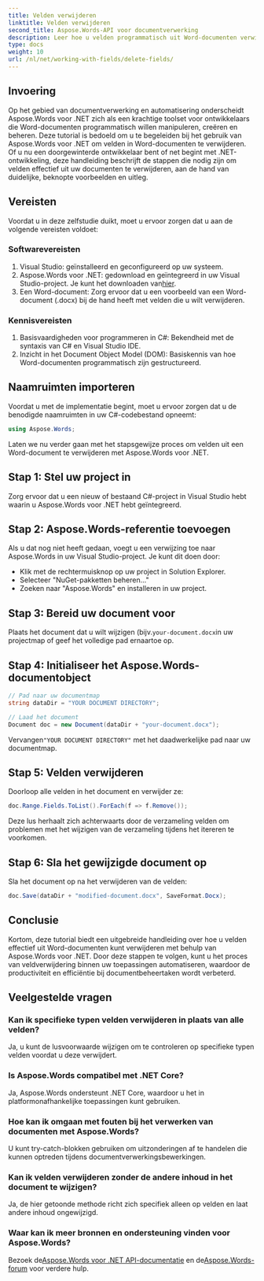 ```yaml
---
title: Velden verwijderen
linktitle: Velden verwijderen
second_title: Aspose.Words-API voor documentverwerking
description: Leer hoe u velden programmatisch uit Word-documenten verwijdert met Aspose.Words voor .NET. Duidelijke, stapsgewijze handleiding met codevoorbeelden.
type: docs
weight: 10
url: /nl/net/working-with-fields/delete-fields/
---
```

## Invoering

Op het gebied van documentverwerking en automatisering onderscheidt Aspose.Words voor .NET zich als een krachtige toolset voor ontwikkelaars die Word-documenten programmatisch willen manipuleren, creëren en beheren. Deze tutorial is bedoeld om u te begeleiden bij het gebruik van Aspose.Words voor .NET om velden in Word-documenten te verwijderen. Of u nu een doorgewinterde ontwikkelaar bent of net begint met .NET-ontwikkeling, deze handleiding beschrijft de stappen die nodig zijn om velden effectief uit uw documenten te verwijderen, aan de hand van duidelijke, beknopte voorbeelden en uitleg.

## Vereisten

Voordat u in deze zelfstudie duikt, moet u ervoor zorgen dat u aan de volgende vereisten voldoet:

### Softwarevereisten

1. Visual Studio: geïnstalleerd en geconfigureerd op uw systeem.
2.  Aspose.Words voor .NET: gedownload en geïntegreerd in uw Visual Studio-project. Je kunt het downloaden van[hier](https://releases.aspose.com/words/net/).
3. Een Word-document: Zorg ervoor dat u een voorbeeld van een Word-document (.docx) bij de hand heeft met velden die u wilt verwijderen.

### Kennisvereisten

1. Basisvaardigheden voor programmeren in C#: Bekendheid met de syntaxis van C# en Visual Studio IDE.
2. Inzicht in het Document Object Model (DOM): Basiskennis van hoe Word-documenten programmatisch zijn gestructureerd.

## Naamruimten importeren

Voordat u met de implementatie begint, moet u ervoor zorgen dat u de benodigde naamruimten in uw C#-codebestand opneemt:

```csharp
using Aspose.Words;
```

Laten we nu verder gaan met het stapsgewijze proces om velden uit een Word-document te verwijderen met Aspose.Words voor .NET.

## Stap 1: Stel uw project in

Zorg ervoor dat u een nieuw of bestaand C#-project in Visual Studio hebt waarin u Aspose.Words voor .NET hebt geïntegreerd.

## Stap 2: Aspose.Words-referentie toevoegen

Als u dat nog niet heeft gedaan, voegt u een verwijzing toe naar Aspose.Words in uw Visual Studio-project. Je kunt dit doen door:
- Klik met de rechtermuisknop op uw project in Solution Explorer.
- Selecteer "NuGet-pakketten beheren..."
- Zoeken naar "Aspose.Words" en installeren in uw project.

## Stap 3: Bereid uw document voor

 Plaats het document dat u wilt wijzigen (bijv.`your-document.docx`in uw projectmap of geef het volledige pad ernaartoe op.

## Stap 4: Initialiseer het Aspose.Words-documentobject

```csharp
// Pad naar uw documentmap
string dataDir = "YOUR DOCUMENT DIRECTORY";

// Laad het document
Document doc = new Document(dataDir + "your-document.docx");
```

 Vervangen`"YOUR DOCUMENT DIRECTORY"` met het daadwerkelijke pad naar uw documentmap.

## Stap 5: Velden verwijderen

Doorloop alle velden in het document en verwijder ze:

```csharp
doc.Range.Fields.ToList().ForEach(f => f.Remove());
```

Deze lus herhaalt zich achterwaarts door de verzameling velden om problemen met het wijzigen van de verzameling tijdens het itereren te voorkomen.

## Stap 6: Sla het gewijzigde document op

Sla het document op na het verwijderen van de velden:

```csharp
doc.Save(dataDir + "modified-document.docx", SaveFormat.Docx);
```

## Conclusie

Kortom, deze tutorial biedt een uitgebreide handleiding over hoe u velden effectief uit Word-documenten kunt verwijderen met behulp van Aspose.Words voor .NET. Door deze stappen te volgen, kunt u het proces van veldverwijdering binnen uw toepassingen automatiseren, waardoor de productiviteit en efficiëntie bij documentbeheertaken wordt verbeterd.

## Veelgestelde vragen

### Kan ik specifieke typen velden verwijderen in plaats van alle velden?
Ja, u kunt de lusvoorwaarde wijzigen om te controleren op specifieke typen velden voordat u deze verwijdert.

### Is Aspose.Words compatibel met .NET Core?
Ja, Aspose.Words ondersteunt .NET Core, waardoor u het in platformonafhankelijke toepassingen kunt gebruiken.

### Hoe kan ik omgaan met fouten bij het verwerken van documenten met Aspose.Words?
U kunt try-catch-blokken gebruiken om uitzonderingen af te handelen die kunnen optreden tijdens documentverwerkingsbewerkingen.

### Kan ik velden verwijderen zonder de andere inhoud in het document te wijzigen?
Ja, de hier getoonde methode richt zich specifiek alleen op velden en laat andere inhoud ongewijzigd.

### Waar kan ik meer bronnen en ondersteuning vinden voor Aspose.Words?
 Bezoek de[Aspose.Words voor .NET API-documentatie](https://reference.aspose.com/words/net/) en de[Aspose.Words-forum](https://forum.aspose.com/c/words/8) voor verdere hulp.
